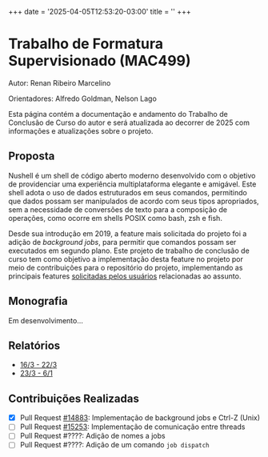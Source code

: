+++
date = '2025-04-05T12:53:20-03:00'
title = ''
+++

# Trabalho de Formatura Supervisionado (MAC499)

Autor: Renan Ribeiro Marcelino

Orientadores: Alfredo Goldman, Nelson Lago

Esta página contém a documentação e andamento do Trabalho de Conclusão de Curso do autor e
será atualizada ao decorrer de 2025 com informações e atualizações sobre o projeto.

## Proposta

Nushell é um shell de código aberto moderno desenvolvido com o objetivo de providenciar uma
experiência multiplataforma elegante e amigável.
Este shell adota o uso de dados estruturados em seus comandos,
permitindo que dados possam ser manipulados de acordo com seus tipos apropriados,
sem a necessidade de conversões de texto para a composição de operações,
como ocorre em shells POSIX como bash, zsh e fish.

Desde sua introdução em 2019, a feature mais solicitada do projeto foi a adição de _background
jobs_, para permitir que comandos possam ser executados em segundo plano.
Este projeto de trabalho de conclusão de curso tem como objetivo a implementação desta feature
no projeto por meio de contribuições para o repositório do projeto, implementando
as principais features [solicitadas pelos usuários](https://github.com/nushell/nushell/issues/247)
relacionadas ao assunto.

## Monografia

Em desenvolvimento...

## Relatórios

- [16/3 - 22/3](./posts/march22/)
- [23/3 - 6/1](./posts/april6/)

## Contribuições Realizadas

- [X] Pull Request [#14883](https://github.com/nushell/nushell/pull/14883):
Implementação de background jobs e Ctrl-Z (Unix)
- [ ] Pull Request [#15253](https://github.com/nushell/nushell/pull/15253): Implementação de comunicação
entre threads
- [ ] Pull Request #????: Adição de nomes a jobs
- [ ] Pull Request #????: Adição de um comando `job dispatch`
